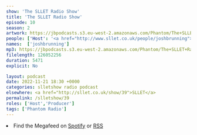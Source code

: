 ```yaml
---
show: 'The SLLET Radio Show'
title: 'The SLLET Radio Show'
episode: 10
season: 2
artwork: https://jbpodcasts.s3.eu-west-2.amazonaws.com/Phantom/The+SLLET+Radio+Show/SLLET+square.png
people: ['Host': '<a href="http://www.sllet.co.uk/people/joshbrunning">Josh Brunning</a>']
names:  ['joshbrunning']
mp3: https://jbpodcasts.s3.eu-west-2.amazonaws.com/Phantom/The+SLLET+Radio+Show/2022-11-21+-+39.mp3
filelength: 126052256
duration: 5471
explicit: No

layout: podcast
date: 2022-11-21 18:30 +0000
categories: slletshow radio podcast
elsewhere: <a href="http://sllet.co.uk/show/39">SLLET</a>
permalink: /slletshow/39
roles: ['Host','Producer']
tags: ['Phantom Radio']
---
```


<li>Find the Megafeed on <a href="https://open.spotify.com/show/1WGc6YCF3UfAL7E62gHLAS?si=eff5901deb8d498e">Spotify</a> or <a href="https://anchor.fm/s/849e58ac/podcast/rss">RSS</a></li>
